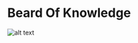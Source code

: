 # Beard Of Knowledge

![alt text](https://i0.wp.com/bigdatabeard.com/wp-content/uploads/2017/06/image001.png?fit=304%2C500&ssl=1)

